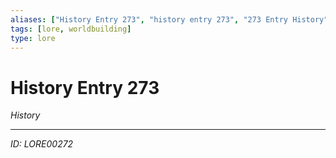 ```yaml
---
aliases: ["History Entry 273", "history entry 273", "273 Entry History"]
tags: [lore, worldbuilding]
type: lore
---
```


# History Entry 273

*History*

---
*ID: LORE00272*
